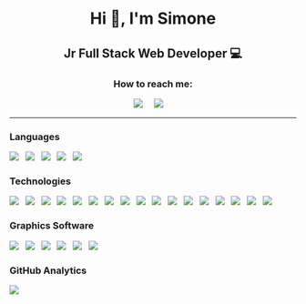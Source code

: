 <div style="text-align: center">
    <h1 style="border-bottom: none; margin-bottom:0;">Hi 👋, I'm Simone</h1>
    <h2> Jr Full Stack Web Developer 💻</h2>
    <h3>How to reach me:</h3>
    <a href="https://www.linkedin.com/in/simonesichili/"><img src="https://img.shields.io/badge/-LinkedIn-0077B5?logo=LindekIn&logoColor=white&style=for-the-badge"/></a>&nbsp;&nbsp;&nbsp;&nbsp;
    <a href="mailto:simone.sichili@gmail.com"><img src="https://img.shields.io/badge/-Gmail-EA4335?logo=Gmail&logoColor=white&style=for-the-badge" /></a>&nbsp;&nbsp;&nbsp;&nbsp;
</div>

<hr>

<div style="margin-bottom: 20px">
    <h3>Languages</h3>
    <img src="https://img.shields.io/badge/-HTML5-E34F26?logo=html5&logoColor=white&style=for-the-badge"/>&nbsp;&nbsp;
    <img src="https://img.shields.io/badge/-CSS-1572B6?logo=css3&logoColor=white&style=for-the-badge"/>&nbsp;&nbsp;
    <img src="https://img.shields.io/badge/-JavaScript-F7DF1E?logo=javaScript&logoColor=222&style=for-the-badge"/>&nbsp;&nbsp;
    <img src="https://img.shields.io/badge/-PHP-777BB4?logo=php&logoColor=white&style=for-the-badge"/>&nbsp;&nbsp;
    <img src="https://img.shields.io/badge/-SQL-4479A1?logo=&logoColor=white&style=for-the-badge"/>&nbsp;&nbsp;
</div>

<div style="margin-bottom: 20px"></div>
    <h3>Technologies</h3>
    <img src="https://img.shields.io/badge/-Vue.js-4FC08D?logo=Vue.js&logoColor=white&style=for-the-badge"/>&nbsp;&nbsp;
    <img src="https://img.shields.io/badge/-jQuery-0769AD?logo=jQuery&logoColor=white&style=for-the-badge"/>&nbsp;&nbsp;
    <img src="https://img.shields.io/badge/-Sass-CC6699?logo=Sass&logoColor=white&style=for-the-badge"/>&nbsp;&nbsp;
    <img src="https://img.shields.io/badge/-Bootstrap-7952B3?logo=Bootstrap&logoColor=white&style=for-the-badge"/>&nbsp;&nbsp;
    <img src="https://img.shields.io/badge/-MySQL-4479A1?logo=MySQL&logoColor=white&style=for-the-badge"/>&nbsp;&nbsp;
    <img src="https://img.shields.io/badge/-Laravel-FF2D20?logo=Laravel&logoColor=white&style=for-the-badge"/>&nbsp;&nbsp;
    <img src="https://img.shields.io/badge/-Carbon-990000?&style=for-the-badge"/>&nbsp;&nbsp;
    <img src="https://img.shields.io/badge/-Blade-BE3939?&style=for-the-badge"/>&nbsp;&nbsp;
    <img src="https://img.shields.io/badge/-REST API-3884FF?&style=for-the-badge"/>&nbsp;&nbsp;
    <img src="https://img.shields.io/badge/-NPM-CB3837?logo=NPM&logoColor=white&style=for-the-badge"/>&nbsp;&nbsp;
    <img src="https://img.shields.io/badge/-Git-F05032?logo=Git&logoColor=white&style=for-the-badge"/>&nbsp;&nbsp;
    <img src="https://img.shields.io/badge/-GitHub-181717?logo=GitHub&logoColor=white&style=for-the-badge"/>&nbsp;&nbsp;
    <img src="https://img.shields.io/badge/-GitKraken-179287?logo=GitKraken&logoColor=white&style=for-the-badge"/>&nbsp;&nbsp;
    <img src="https://img.shields.io/badge/-Postman-FF6C37?logo=Postman&logoColor=white&style=for-the-badge"/>&nbsp;&nbsp;
    <img src="https://img.shields.io/badge/-XAMPP-FB7A24?logo=XAMPP&logoColor=white&style=for-the-badge"/>&nbsp;&nbsp;
    <img src="https://img.shields.io/badge/-Visual Studio Code-007ACC?logo=Visual Studio Code&logoColor=white&style=for-the-badge"/>&nbsp;&nbsp;
    <img src="https://img.shields.io/badge/-Atom-66595C?logo=Atom&logoColor=white&style=for-the-badge"/>&nbsp;&nbsp;
</div>

<div style="margin-bottom: 20px"></div>
    <h3>Graphics Software</h3>
    <img src="https://img.shields.io/badge/-Adobe Photoshop-31A8FF?logo=Adobe Photoshop&logoColor=white&style=for-the-badge"/>&nbsp;&nbsp;
    <img src="https://img.shields.io/badge/-Adobe Illustrator-FF9A00?logo=Adobe Illustrator&logoColor=white&style=for-the-badge"/>&nbsp;&nbsp;
    <img src="https://img.shields.io/badge/-Adobe InDesign-FF3366?logo=Adobe InDesign&logoColor=white&style=for-the-badge"/>&nbsp;&nbsp;
    <img src="https://img.shields.io/badge/-Adobe Premiere Pro-9999FF?logo=Adobe Premiere Pro&logoColor=white&style=for-the-badge"/>&nbsp;&nbsp;
    <img src="https://img.shields.io/badge/-Adobe After Effects-9999FF?logo=Adobe After Effects&logoColor=white&style=for-the-badge"/>&nbsp;&nbsp;
    <img src="https://img.shields.io/badge/-Adobe XD-FF61F6?logo=Adobe XD&logoColor=white&style=for-the-badge"/>&nbsp;&nbsp;
</div>

<div style="margin-bottom: 20px"></div>
    <h3>GitHub Analytics</h3>
    <img src="https://github-readme-stats.vercel.app/api/top-langs/?username=simonesichili&layout=compact&langs_count=8&theme=default" data-canonical-src="https://github.com/simonesichili/github-readme-stats" >
    
</div>
